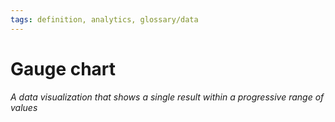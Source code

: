 ```yaml
---
tags: definition, analytics, glossary/data
---
```

#  Gauge chart
*A data visualization that shows a single result within a progressive range of values*